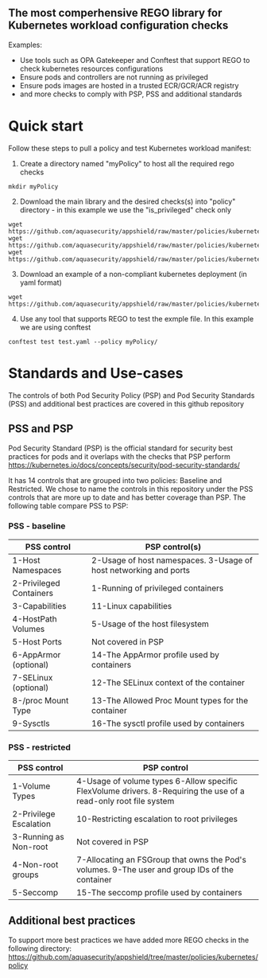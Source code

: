 ## The most comperhensive REGO library for Kubernetes workload configuration checks

Examples:
- Use tools such as OPA Gatekeeper and Conftest that support REGO to check kubernetes resources configurations
- Ensure pods and controllers are not running as privileged
- Ensure pods images are hosted in a trusted ECR/GCR/ACR registry
- and more checks to comply with PSP, PSS and additional standards

# Quick start
Follow these steps to pull a policy and test Kubernetes workload manifest:
1. Create a directory named "myPolicy" to host all the required rego checks

```
mkdir myPolicy
```
2. Download the main library and the desired checks(s) into "policy" directory - in this example we use the "is_privileged" check only
```
wget https://github.com/aquasecurity/appshield/raw/master/policies/kubernetes/policy/lib/kubernetes.rego
wget https://github.com/aquasecurity/appshield/raw/master/policies/kubernetes/policy/lib/utils.rego
wget https://github.com/aquasecurity/appshield/raw/master/policies/kubernetes/policy/is_privileged.rego
```
3. Download an example of a non-compliant kubernetes deployment (in yaml format) 
```
wget https://github.com/aquasecurity/appshield/raw/master/policies/kubernetes/test.yaml
```
4. Use any tool that supports REGO to test the exmple file. In this example we are using conftest
```
conftest test test.yaml --policy myPolicy/
```

# Standards and Use-cases
The controls of both Pod Security Policy (PSP) and Pod Security Standards (PSS) and additional best practices are covered in this github repository

## PSS and PSP
Pod Security Standard (PSP) is the official standard for security best practices for pods and it overlaps with the checks that PSP perform
https://kubernetes.io/docs/concepts/security/pod-security-standards/

It has 14 controls that are grouped into two policies: Baseline and Restricted. We chose to name the controls in this repository under the PSS controls that are more up to date and has better coverage than PSP. The following table compare PSS to PSP:

### PSS - baseline

PSS control | PSP control(s)
------------ | -------------
1-Host Namespaces | 2-Usage of host namespaces. 3-Usage of host networking and ports
2-Privileged Containers |	1-Running of privileged containers
3-Capabilities | 11-Linux capabilities
4-HostPath Volumes | 5-Usage of the host filesystem
5-Host Ports | Not covered in PSP
6-AppArmor (optional)	| 14-The AppArmor profile used by containers
7-SELinux (optional)	| 12-The SELinux context of the container
8-/proc Mount Type	| 13-The Allowed Proc Mount types for the container
9-Sysctls	| 16-The sysctl profile used by containers

### PSS - restricted

PSS control | PSP control
------------ | -------------
1-Volume Types | 4-Usage of volume types 6-Allow specific FlexVolume drivers. 8-Requiring the use of a read-only root file system
2-Privilege Escalation | 10-Restricting escalation to root privileges
3-Running as Non-root | Not covered in PSP
4-Non-root groups | 7-Allocating an FSGroup that owns the Pod's volumes. 9-The user and group IDs of the container
5-Seccomp | 15-The seccomp profile used by containers

## Additional best practices
To support more best practices we have added more REGO checks in the following directory: 
https://github.com/aquasecurity/appshield/tree/master/policies/kubernetes/policy


